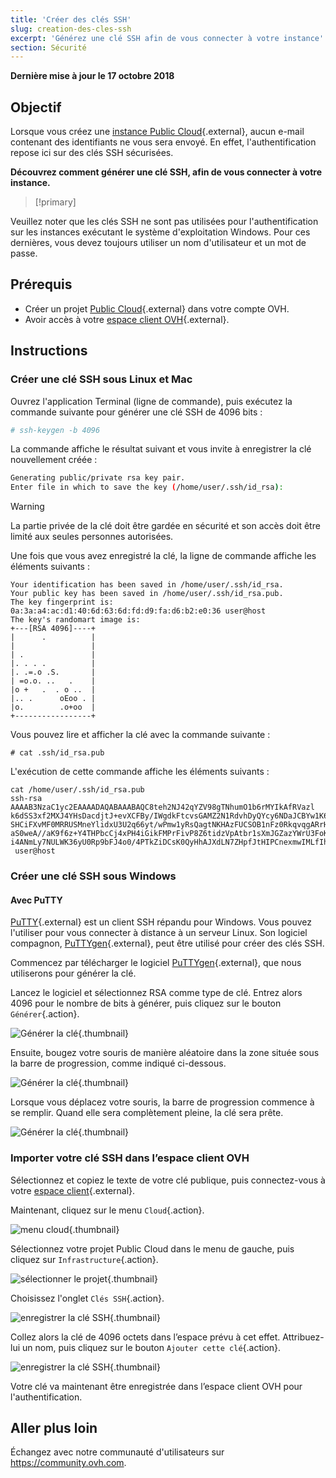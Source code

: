 ```yaml
---
title: 'Créer des clés SSH'
slug: creation-des-cles-ssh
excerpt: 'Générez une clé SSH afin de vous connecter à votre instance'
section: Sécurité
---
```


**Dernière mise à jour le 17 octobre 2018**

## Objectif

Lorsque vous créez une [instance Public Cloud](https://ovh.com/fr/public-cloud/instances/){.external}, aucun e-mail contenant des identifiants ne vous sera envoyé. En effet, l'authentification repose ici sur des clés SSH sécurisées.

**Découvrez comment générer une clé SSH, afin de vous connecter à votre instance.**

> [!primary]
>
Veuillez noter que les clés SSH ne sont pas utilisées pour l'authentification sur les instances exécutant le système d'exploitation Windows. Pour ces dernières, vous devez toujours utiliser un nom d'utilisateur et un mot de passe.
>

## Prérequis

* Créer un projet [Public Cloud](https://www.ovh.com/fr/public-cloud/instances/){.external} dans votre compte OVH.
* Avoir accès à votre [espace client OVH](https://www.ovh.com/auth/?action=gotomanager){.external}.

## Instructions

### Créer une clé SSH sous Linux et Mac

Ouvrez l'application Terminal (ligne de commande), puis exécutez la commande suivante pour générer une clé SSH de 4096 bits :

```sh
# ssh-keygen -b 4096
```

La commande affiche le résultat suivant et vous invite à enregistrer la clé nouvellement créée :

```sh
Generating public/private rsa key pair.
Enter file in which to save the key (/home/user/.ssh/id_rsa):
```

> [!warning]
>
> La partie privée de la clé doit être gardée en sécurité et son accès doit être limité aux seules personnes autorisées.
> 

Une fois que vous avez enregistré la clé, la ligne de commande affiche les éléments suivants :

```ssh
Your identification has been saved in /home/user/.ssh/id_rsa.
Your public key has been saved in /home/user/.ssh/id_rsa.pub.
The key fingerprint is:
0a:3a:a4:ac:d1:40:6d:63:6d:fd:d9:fa:d6:b2:e0:36 user@host
The key's randomart image is:
+---[RSA 4096]----+
|      .          |
|                 |
| .               |
|. . . .          |
|. .=.o .S.       |
| =o.o. ..   .    |
|o +   .  . o ..  |
|.. .      oEoo . |
|o.        .o+oo  |
+-----------------+
```

Vous pouvez lire et afficher la clé avec la commande suivante :

```ssh
# cat .ssh/id_rsa.pub
```

L'exécution de cette commande affiche les éléments suivants :

```ssh
cat /home/user/.ssh/id_rsa.pub
ssh-rsa AAAAB3NzaC1yc2EAAAADAQABAAABAQC8teh2NJ42qYZV98gTNhumO1b6rMYIkAfRVazl
k6dSS3xf2MXJ4YHsDacdjtJ+evXCFBy/IWgdkFtcvsGAMZ2N1RdvhDyQYcy6NDaJCBYw1K6Gv5fJ
SHCiFXvMF0MRRUSMneYlidxU3U2q66yt/wPmw1yRsQagtNKHAzFUCSOB1nFz0RkqvqgARrHTY0bd
aS0weA//aK9f6z+Y4THPbcCj4xPH4iGikFMPrFivP8Z6tidzVpAtbr1sXmJGZazYWrU3FoK2a1sF
i4ANmLy7NULWK36yU0Rp9bFJ4o0/4PTkZiDCsK0QyHhAJXdLN7ZHpfJtHIPCnexmwIMLfIhCWhO5
 user@host
```

### Créer une clé SSH sous Windows

#### Avec PuTTY

[PuTTY](https://www.chiark.greenend.org.uk/~sgtatham/putty/){.external} est un client SSH répandu pour Windows. Vous pouvez l'utiliser pour vous connecter à distance à un serveur Linux. Son logiciel compagnon, [PuTTYgen](https://the.earth.li/~sgtatham/putty/latest/w64/puttygen.exe){.external}, peut être utilisé pour créer des clés SSH.

Commencez par télécharger le logiciel [PuTTYgen](https://the.earth.li/~sgtatham/putty/latest/w64/puttygen.exe){.external}, que nous utiliserons pour générer la clé.

Lancez le logiciel et sélectionnez RSA comme type de clé. Entrez alors 4096 pour le nombre de bits à générer, puis cliquez sur le bouton `Générer`{.action}.

![Générer la clé](images/puttygen-01.png){.thumbnail}

Ensuite, bougez votre souris de manière aléatoire dans la zone située sous la barre de progression, comme indiqué ci-dessous.

![Générer la clé](images/puttygen-02.gif){.thumbnail}

Lorsque vous déplacez votre souris, la barre de progression commence à se remplir. Quand elle sera complètement pleine, la clé sera prête.

![Générer la clé](images/puttygen-03.png){.thumbnail}

### Importer votre clé SSH dans l’espace client OVH

Sélectionnez et copiez le texte de votre clé publique, puis connectez-vous à votre [espace client](https://www.ovh.com/auth/?action=gotomanager){.external}.

Maintenant, cliquez sur le menu `Cloud`{.action}.

![menu cloud](images/cloud-menu.png){.thumbnail}

Sélectionnez votre projet Public Cloud dans le menu de gauche, puis cliquez sur `Infrastructure`{.action}.

![sélectionner le projet](images/select-project.png){.thumbnail}

Choisissez l'onglet `Clés SSH`{.action}.

![enregistrer la clé SSH](images/save-ssh-key-01.png){.thumbnail}

Collez alors la clé de 4096 octets dans l’espace prévu à cet effet. Attribuez-lui un nom, puis cliquez sur le bouton `Ajouter cette clé`{.action}.

![enregistrer la clé SSH](images/save-ssh-key-02.png){.thumbnail}

Votre clé va maintenant être enregistrée dans l’espace client OVH pour l'authentification.

## Aller plus loin

Échangez avec notre communauté d'utilisateurs sur <https://community.ovh.com>.